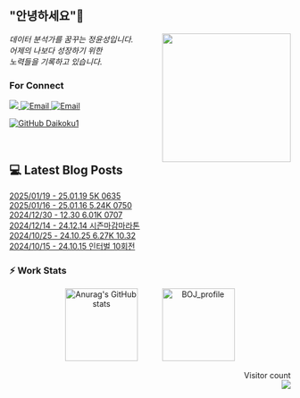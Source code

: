 
<h2> "안녕하세요"👋 </h2>
<img align='right' src="https://user-images.githubusercontent.com/50973778/144942576-b2f10b31-e628-43e4-b7da-3cc2144a5b73.gif" width="230">
<p><em> 데이터 분석가를 꿈꾸는 정윤성입니다.</br> 어제의 나보다 성장하기 위한 </br> 노력들을 기록하고 있습니다.</em></p>

### For Connect
<a href="https://blog.naver.com/jjys9047" target="_blank"><img src="https://img.shields.io/badge/-BLOG-brightgreen?style=flat-square&logo=Bloglovin&logoColor=white">
<a href="https://mail.google.com/mail/?view=cm&amp;fs=1&amp;to=jys9047@gmail.com" target="_blank"><img src="https://img.shields.io/badge/-Gmail-c14438?style=flat-square&logo=Gmail&logoColor=white" alt="Email">
<a href="mailto:jjys9047@naver.com" target="_blank"><img src="https://img.shields.io/badge/-Naver-brightgreen?style=flat-square&logo=Naver&logoColor=white" alt="Email">

[![GitHub Daikoku1](https://img.shields.io/github/followers/Daikoku1?label=follow&style=social)](https://github.com/Daikoku1)

</br>

## 💻 Latest Blog Posts
[2025/01/19 - 25.01.19 5K 0635](https://blog.naver.com/jjys9047/223730749221?fromRss=true&trackingCode=rss) <br>
[2025/01/16 - 25.01.16 5.24K 0750](https://blog.naver.com/jjys9047/223728162683?fromRss=true&trackingCode=rss) <br>
[2024/12/30 - 12.30 6.01K 0707](https://blog.naver.com/jjys9047/223709861157?fromRss=true&trackingCode=rss) <br>
[2024/12/14 - 24.12.14 시즌마감마라톤](https://blog.naver.com/jjys9047/223693370633?fromRss=true&trackingCode=rss) <br>
[2024/10/25 - 24.10.25 6.27K 10.32](https://blog.naver.com/jjys9047/223632952399?fromRss=true&trackingCode=rss) <br>
[2024/10/15 - 24.10.15 인터벌 10회전](https://blog.naver.com/jjys9047/223620393888?fromRss=true&trackingCode=rss) <br>


### ⚡ Work Stats
<p align = 'center'>
  <img src="https://github-readme-stats.vercel.app/api?username=Daikoku1&show_icons=true&theme=midnight-purple" alt="Anurag's GitHub stats" height="130" hspace="20"/>
  <img src="http://mazassumnida.wtf/api/v2/generate_badge?boj=jys9047" alt="BOJ_profile" height="130" hspace="20"/>
</p>

<p align="right"> 
  Visitor count<br>
  <img src="https://profile-counter.glitch.me/Daikoku1/count.svg" />
</p>

